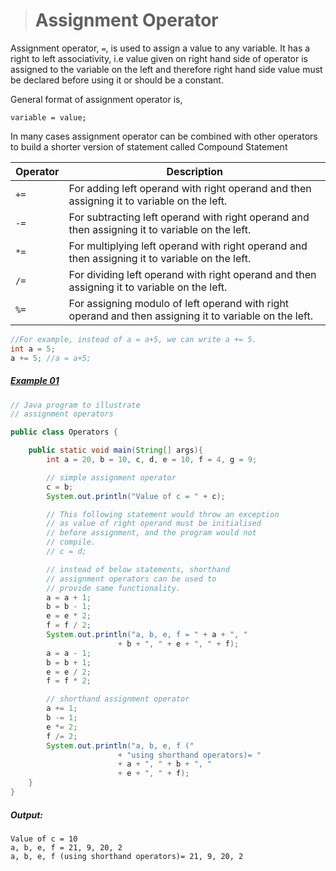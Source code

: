 ># Assignment Operator

Assignment operator, `=`, is used to assign a value to any variable. It has a right to left associativity, i.e value given on right hand side of operator is assigned to the variable on the left and therefore right hand side value must be declared before using it or should be a constant.

General format of assignment operator is,

	variable = value;

In many cases assignment operator can be combined with other operators to build a shorter version of statement called Compound Statement   

|Operator|Description|
|---|---|
|`+=`|For adding left operand with right operand and then assigning it to variable on the left.|
|`-=`|For subtracting left operand with right operand and then assigning it to variable on the left.|
|`*=`|For multiplying left operand with right operand and then assigning it to variable on the left.|
|`/=`|For dividing left operand with right operand and then assigning it to variable on the left.|
|`%=`|For assigning modulo of left operand with right operand and then assigning it to variable on the left.|

```java
//For example, instead of a = a+5, we can write a += 5.
int a = 5;   
a += 5; //a = a+5;
```

##### [Example 01](../20-Examples/06-Operators/08-Assignment-Operator/Example-01/)

```java
// Java program to illustrate    
// assignment operators    

public class Operators {

	public static void main(String[] args){
		int a = 20, b = 10, c, d, e = 10, f = 4, g = 9; 

		// simple assignment operator 
		c = b; 
		System.out.println("Value of c = " + c); 

		// This following statement would throw an exception 
		// as value of right operand must be initialised 
		// before assignment, and the program would not 
		// compile. 
		// c = d; 

		// instead of below statements, shorthand 
		// assignment operators can be used to 
		// provide same functionality. 
		a = a + 1; 
		b = b - 1; 
		e = e * 2; 
		f = f / 2; 
		System.out.println("a, b, e, f = " + a + ", "
						+ b + ", " + e + ", " + f); 
		a = a - 1; 
		b = b + 1; 
		e = e / 2; 
		f = f * 2; 

		// shorthand assignment operator 
		a += 1; 
		b -= 1; 
		e *= 2; 
		f /= 2; 
		System.out.println("a, b, e, f ("
						+ "using shorthand operators)= "
						+ a + ", " + b + ", "
						+ e + ", " + f); 
	}
}
```

##### Output:

	Value of c = 10   
	a, b, e, f = 21, 9, 20, 2   
	a, b, e, f (using shorthand operators)= 21, 9, 20, 2

